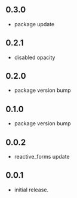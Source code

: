 ## 0.3.0
* package update

## 0.2.1
* disabled opacity

## 0.2.0
* package version bump

## 0.1.0
* package version bump

## 0.0.2
* reactive_forms update

## 0.0.1
* initial release.
